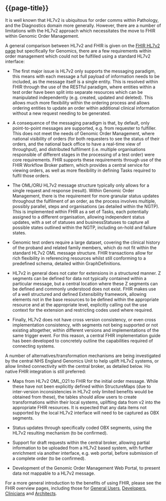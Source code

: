 ## {{page-title}}

It is well known that HL7v2 is ubiquitous for order comms within Pathology, and the Diagnostics domain more generally. However, there are a number of limitations with the HL7v2 approach which necessitates the move to FHIR within Genomic Order Management. 

A general comparison between HL7v2 and FHIR is given on the [FHIR HL7v2 page](https://www.hl7.org/fhir/R4/comparison-v2.html) but specifically for Genomics, there are a few requirements within order management which could not be fulfilled using a standard HL7v2 interface:

* The first major issue is HL7v2 only supports the messaging paradigm, this means with each message a full payload of information needs to be included, as the message itself is a single entity. This is resolved within FHIR through the use of the RESTful paradigm, where entities within a test order have been split into separate resources which can be manipulated independently (e.g. created, updated and deleted). This allows much more flexibility within the ordering process and allows ordering entities to update an order within additional clinical information without a new request needing to be generated.

* A consequence of the messaging paradigm is that, by default, only point-to-point messages are supported, e.g. from requester to fulfiller. This does not meet the needs of Genomic Order Management, where national visibility of orders (for both requesters to see the status of their orders, and the national back office to have a real-time view of throughput), and distributed fulfilment (i.e. multiple organisations responsible of different stages in the processing of a test order) were core requirements. FHIR supports these requirements through use of the FHIR Workflow Broker pattern, which provides a central service for viewing orders, as well as more flexibility in defining Tasks required to fulfil those orders.

* The OML/ORU HL7v2 message structure typically only allows for a single request and response (result). Within Genomic Order Management, there is the requirement for more granular status updates throughout the fulfilment of an order, as the process involves multiple, possibly parallel, steps and organisations (as detailed within the NGTP). This is implemented within FHIR as a set of Tasks, each potentially assigned to a different organisation, allowing independent status updates, with a set of statuses and businessStatuses to capture all possible states outlined within the NGTP, including on-hold and failure states.

* Genomic test orders require a large dataset, covering the clinical history of the proband and related family members, which do not fit within the standard HL7v2 OML message structure. FHIR transactions allow for rich flexibility in referencing resources whilst still conforming to a predefined schema, detailed within GraphDefinitions. 

* HL7v2 in general does not cater for extensions in a structured manner. Z segments can be defined for data not typically contained within a particular message, but a central location where these Z segments can be defined and commonly understood does not exist. FHIR makes use of a well structured and defined Extensibility framework, allowing elements not in the base resources to be defined within the appropriate resource and at the appropriate level, explicitly calling out the use context for the extension and restricting codes used where required.

* Finally, HL7v2 does not have cross version consistency, or even cross implementation consistency, with segments not being supported or not existing altogether, within different versions and implementations of the same trigger event. For this reason, a central FHIR implementation guide has been developed to concretely outline the capabilities required of connecting systems. 

A number of alternatives/transformation mechanisms are being investigated by the central NHS England Genomics Unit to help uplift HL7v2 systems, or allow limited connectivity with the central broker, as detailed below. Ho native FHIR integration is still preferred:

* Maps from HL7v2 OML_O21 to FHIR for the initial order message. While these have not been explicitly defined within StructureMaps (due to inter-version inconsistencies in HL7v2 only limited benefits would be obtained from these), the tables should allow users to create transformations within their local systems, uplifting data from v2 into the appropriate FHIR resources. It is expected that any data items not supported by the local HL7v2 interface will need to be captured as OBX segments. 

* Status updates through specifically coded OBX segments, using the HL7v2 resulting mechanism (to be confirmed).

* Support for draft requests within the central broker, allowing partial information to be uploaded from a HL7v2 based system, with further enrichment via another interface, e.g. web portal, before submission of a complete order (to be confirmed). 

* Development of the Genomic Order Management Web Portal, to present data not mappable to a HL7v2 message.

For a more general introduction to the benefits of using FHIR, please see the FHIR overview pages, including those for [General Users](https://www.hl7.org/fhir/R4/overview.html), [Developers](https://www.hl7.org/fhir/R4/overview-dev.html), [Clinicians](https://www.hl7.org/fhir/R4/overview-clinical.html) and [Architects](https://www.hl7.org/fhir/R4/overview-arch.html).